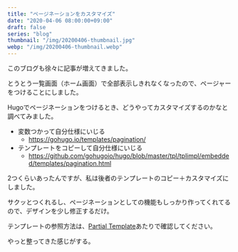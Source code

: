 ```yaml
---
title: "ページネーションをカスタマイズ"
date: "2020-04-06 08:00:00+09:00"
draft: false
series: "blog"
thumbnail: "/img/20200406-thumbnail.jpg"
webp: "/img/20200406-thumbnail.webp"
---
```


このブログも徐々に記事が増えてきました。

とうとう一覧画面（ホーム画面）で全部表示しきれなくなったので、ページャーをつけることにしました。

Hugoでページネーションをつけるとき、どうやってカスタマイズするのかなと調べてみました。

* 変数つかって自分仕様にいじる
  * https://gohugo.io/templates/pagination/
* テンプレートをコピーして自分仕様にいじる
  * https://github.com/gohugoio/hugo/blob/master/tpl/tplimpl/embedded/templates/pagination.html

2つくらいあったんですが、私は後者のテンプレートのコピー＋カスタマイズにしました。

サクッとつくれるし、ページネーションとしての機能もしっかり作ってくれてるので、デザインを少し修正するだけ。

テンプレートの参照方法は、[Partial Template](https://gohugo.io/templates/partials/)あたりで確認してください。

やっと整ってきた感じがする。